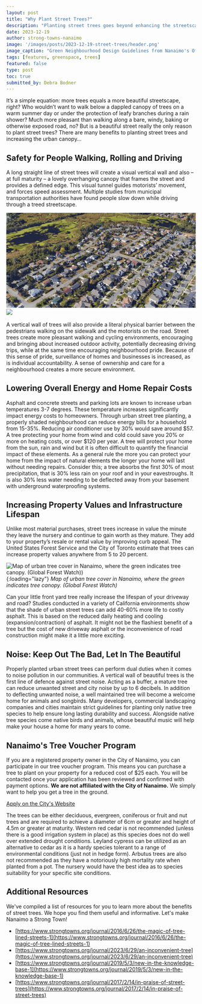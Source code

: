 ```yaml
---
layout: post
title: "Why Plant Street Trees?"
description: "Planting street trees goes beyond enhancing the streetscape's beauty; it offers various advantages. Besides creating an aesthetically pleasing environment, street trees contribute to safety by guiding traffic and creating a physical barrier between pedestrians and vehicles. They foster community well-being, encouraging outdoor activities, reducing driving, and increasing neighborhood pride. Additionally, urban street trees help lower energy costs by providing shade, potentially saving households up to 35%. "
date: 2023-12-19
author: strong-towns-nanaimo
image: '/images/posts/2023-12-19-street-trees/header.png'
image_caption: "Green Neighbourhood Design Guidelines from Nanaimo's Official Community Plan"
tags: [features, greenspace, trees]
featured: false
type: post
toc: true
submitted_by: Debra Bodner
---
```


It’s a simple equation: more trees equals a more beautiful streetscape, right? Who wouldn’t want to walk below a dappled canopy of trees on a warm summer day or under the protection of leafy branches during a rain shower? Much more pleasant than walking along a bare, windy, baking or otherwise exposed road, no? But is a beautiful street really the only reason to plant street trees? There are many benefits to planting street trees and increasing the urban canopy…

## Safety for People Walking, Rolling and Driving

A long straight line of street trees will create a visual vertical wall and also – at full maturity – a lovely overhanging canopy that frames the street and provides a defined edge. This visual tunnel guides motorists’ movement, and forces speed assessment. Multiple studies from municipal transportation authorities have found people slow down while driving through a treed streetscape. 

<div class="gallery-box">
  <div class="gallery">
    <img src="/images/posts/2023-12-19-street-trees/poets-trail-drive-3d.png" loading="lazy">
    <img src="/images/posts/2023-12-19-street-trees/thunderbird-drive-3d.png" loading="lazy">
    </div>
</div>

A vertical wall of trees will also provide a literal physical barrier between the pedestrians walking on the sidewalk and the motorists on the road. Street trees create more pleasant walking and cycling environments, encouraging and bringing about increased outdoor activity, potentially decreasing driving trips, while at the same time encouraging neighbourhood pride. Because of this sense of pride, surveillance of homes and businesses is increased, as is individual accountability. A sense of ownership and care for a neighbourhood creates a more secure environment.

## Lowering Overall Energy and Home Repair Costs

Asphalt and concrete streets and parking lots are known to increase urban temperatures 3-7 degrees. These temperature increases significantly impact energy costs to homeowners. Through urban street tree planting, a properly shaded neighbourhood can reduce energy bills for a household from 15-35%. Reducing air conditioner use by 30% would save around $57. A tree protecting your home from wind and cold could save you 20% or more on heating costs, or over $120 per year. A tree will protect your home from the sun, rain and wind but it is often difficult to quantify the financial impact of these elements. As a general rule the more you can protect your home from the impact of natural elements the longer your home will last without needing repairs. Consider this; a tree absorbs the first 30% of most precipitation, that is 30% less rain on your roof and in your eavestroughs. It is also 30% less water needing to be deflected away from your basement with underground waterproofing systems.

## Increasing Property Values and Infrastructure Lifespan

Unlike most material purchases, street trees increase in value the minute they leave the nursery and continue to gain worth as they mature. They add to your property’s resale or rental value by improving curb appeal. The United States Forest Service and the City of Toronto estimate that trees can increase property values anywhere from 5 to 20 percent.

![Map of urban tree cover in Nanaimo, where the green indicates tree canopy. (Global Forest Watch))]({{site.baseurl}}/images/posts/2023-12-19-street-trees/tree-cover-map.png){:loading="lazy"}
*Map of urban tree cover in Nanaimo, where the green indicates tree canopy. (Global Forest Watch)*

Can your little front yard tree really increase the lifespan of your driveway and road? Studies conducted in a variety of California environments show that the shade of urban street trees can add 40-60% more life to costly asphalt. This is based on the reduced daily heating and cooling (expansion/contraction) of asphalt. It might not be the flashiest benefit of a tree but the cost of new driveway asphalt or the inconvenience of road construction might make it a little more exciting.

## Noise: Keep Out The Bad, Let In The Beautiful

Properly planted urban street trees can perform dual duties when it comes to noise pollution in our communities. A vertical wall of beautiful trees is the first line of defence against street noise. Acting as a buffer, a mature tree can reduce unwanted street and city noise by up to 6 decibels. In addition to deflecting unwanted noise, a well maintained tree will become a welcome home for animals and songbirds. Many developers, commercial landscaping companies and cities maintain strict guidelines for planting only native tree species to help ensure long lasting durability and success. Alongside native tree species come native birds and animals, whose beautiful music will help make your house a home for many years to come.

## Nanaimo's Tree Voucher Program

If you are a registered property owner in the City of Nanaimo, you can participate in our tree voucher program. This means you can purchase a tree to plant on your property for a reduced cost of $25 each. You will be contacted once your application has been reviewed and confirmed with payment options. **We are not affiliated with the City of Nanaimo.** We simply want to help you get a tree in the ground.

<div id="sidewalking-victoria-button">
  <a href="https://www.nanaimo.ca/city-services/home-property/animals-trees-gardens/tree-voucher-program">Apply on the City's Website</a>
  <div class="banner_bg lazy loaded" data-bg="" data-ll-status="entered"></div>
</div>

The trees can be either deciduous, evergreen, coniferous or fruit and nut trees and are required to achieve a diameter of 6cm or greater and height of 4.5m or greater at maturity. Western red cedar is not recommended (unless there is a good irrigation system in place) as this species does not do well over extended drought conditions. Leyland cypress can be utilized as an alternative to cedar as it is a hardy species tolerant to a range of environmental conditions (just not in hedge form). Arbutus trees are also not  recommended as they have a notoriously high mortality rate when planted from a pot.
The nursery would have the best idea as to species suitability for your specific site conditions.

## Additional Resources

We've compiled a list of resources for you to learn more about the benefits of street trees. We hope you find them useful and informative. Let's make Nanaimo a Strong Town!

- [https://www.strongtowns.org/journal/2016/6/26/the-magic-of-tree-lined-streets-1](https://www.strongtowns.org/journal/2016/6/26/the-magic-of-tree-lined-streets-1)
- [https://www.strongtowns.org/journal/2023/6/29/an-inconvenient-tree](https://www.strongtowns.org/journal/2023/6/29/an-inconvenient-tree)
- [https://www.strongtowns.org/journal/2019/5/3/new-in-the-knowledge-base-1](https://www.strongtowns.org/journal/2019/5/3/new-in-the-knowledge-base-1)
- [https://www.strongtowns.org/journal/2017/2/14/in-praise-of-street-trees](https://www.strongtowns.org/journal/2017/2/14/in-praise-of-street-trees)
